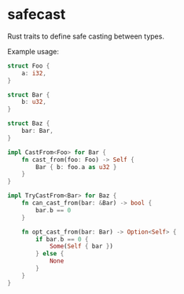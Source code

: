# safecast
Rust traits to define safe casting between types.

Example usage:
```rust
struct Foo {
    a: i32,
}

struct Bar {
    b: u32,
}

struct Baz {
    bar: Bar,
}

impl CastFrom<Foo> for Bar {
    fn cast_from(foo: Foo) -> Self {
        Bar { b: foo.a as u32 }
    }
}

impl TryCastFrom<Bar> for Baz {
    fn can_cast_from(bar: &Bar) -> bool {
        bar.b == 0
    }

    fn opt_cast_from(bar: Bar) -> Option<Self> {
        if bar.b == 0 {
            Some(Self { bar })
        } else {
            None
        }
    }
}

```
